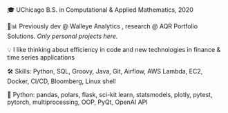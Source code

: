 🎓 UChicago B.S. in Computational & Applied Mathematics, 2020

💼📊 Previously dev @ Walleye Analytics , research @ AQR Portfolio Solutions. *Only personal projects here.*

💡 I like thinking about efficiency in code and new technologies in finance & time series applications

🛠️ Skills: Python, SQL, Groovy, Java, Git, Airflow, AWS Lambda, EC2, Docker, CI/CD, Bloomberg, Linux shell 

🐍️ Python: pandas, polars, flask, sci-kit learn, statsmodels, plotly, pytest, pytorch, multiprocessing, OOP, PyQt, OpenAI API
